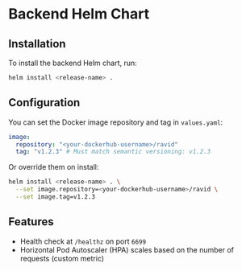 # Backend Helm Chart

## Installation

To install the backend Helm chart, run:

```sh
helm install <release-name> .
```

## Configuration

You can set the Docker image repository and tag in `values.yaml`:

```yaml
image:
  repository: "<your-dockerhub-username>/ravid"
  tag: "v1.2.3" # Must match semantic versioning: v1.2.3
```

Or override them on install:

```sh
helm install <release-name> . \
  --set image.repository=<your-dockerhub-username>/ravid \
  --set image.tag=v1.2.3
```

## Features

- Health check at `/healthz` on port `6699`
- Horizontal Pod Autoscaler (HPA) scales based on the number of requests (custom metric)